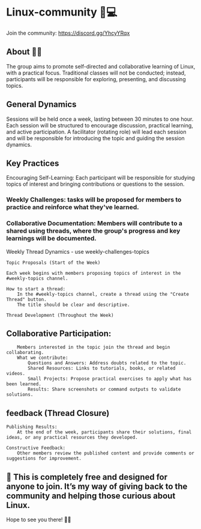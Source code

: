 # Linux-community 🐧💻

Join the community: https://discord.gg/YhcyYRqx

## About 🔧✨


The group aims to promote self-directed and collaborative learning of Linux, with a practical focus. Traditional classes will not be conducted; instead, participants will be responsible for exploring, presenting, and discussing topics.

## General Dynamics
Sessions will be held once a week, lasting between 30 minutes to one hour.
Each session will be structured to encourage discussion, practical learning, and active participation.
A facilitator (rotating role) will lead each session and will be responsible for introducing the topic and guiding the session dynamics.

## Key Practices
Encouraging Self-Learning:  Each participant will be responsible for studying topics of interest and bringing contributions or questions to the session.

### Weekly Challenges: tasks will be proposed for members to practice and reinforce what they've learned.
### Collaborative Documentation: Members will contribute to a shared using threads, where the group's progress and key learnings will be documented. 
Weekly Thread Dynamics - use 
⁠weekly-challenges-topics

    Topic Proposals (Start of the Week)

    Each week begins with members proposing topics of interest in the #weekly-topics channel.

    How to start a thread:
        In the #weekly-topics channel, create a thread using the "Create Thread" button.
        The title should be clear and descriptive. 

    Thread Development (Throughout the Week)

## Collaborative Participation:
        Members interested in the topic join the thread and begin collaborating.
        What we contribute:
            Questions and Answers: Address doubts related to the topic.
            Shared Resources: Links to tutorials, books, or related videos.
            Small Projects: Propose practical exercises to apply what has been learned.
            Results: Share screenshots or command outputs to validate solutions.

## feedback (Thread Closure)
    Publishing Results:
        At the end of the week, participants share their solutions, final ideas, or any practical resources they developed.

    Constructive Feedback:
        Other members review the published content and provide comments or suggestions for improvement.


## 🎉 This is completely free and designed for anyone to join. It’s my way of giving back to the community and helping those curious about Linux. 

Hope to see you there! 🐧🚀

